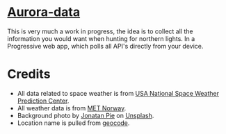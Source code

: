 # [Aurora-data](https://jakobst1n.github.io/Aurora-data/)
This is very much a work in progress, the idea is to collect all the information you would want when
hunting for northern lights. In a Progressive web app, which polls all API's directly from your device.

# Credits
- All data related to space weather is from [USA National Space Weather Prediction Center](https://www.swpc.noaa.gov).
- All weather data is from [MET Norway](https://met.no).
- Background photo by [Jonatan Pie](https://unsplash.com/@r3dmax?utm_source=unsplash&amp;utm_medium=referral&amp;utm_content=creditCopyText) on [Unsplash](https://unsplash.com/s/photos/northern-lights?utm_source=unsplash&amp;utm_medium=referral&amp;utm_content=creditCopyText).
- Location name is pulled from [geocode](https://geocode.xyz/api).
